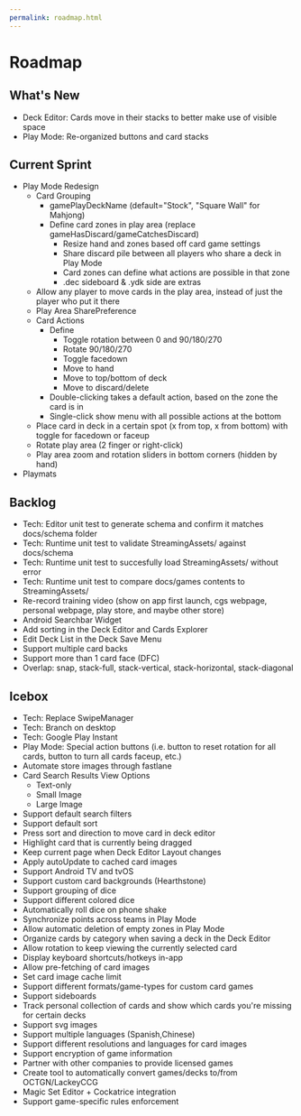```yaml
---
permalink: roadmap.html
---
```


# Roadmap

## What's New
- Deck Editor: Cards move in their stacks to better make use of visible space
- Play Mode: Re-organized buttons and card stacks

## Current Sprint
- Play Mode Redesign
  - Card Grouping
    - gamePlayDeckName (default="Stock", "Square Wall" for Mahjong)
    - Define card zones in play area (replace gameHasDiscard/gameCatchesDiscard)
      - Resize hand and zones based off card game settings
      - Share discard pile between all players who share a deck in Play Mode
      - Card zones can define what actions are possible in that zone
      - .dec sideboard & .ydk side are extras
  - Allow any player to move cards in the play area, instead of just the player who put it there
  - Play Area SharePreference
  - Card Actions
    - Define
      - Toggle rotation between 0 and 90/180/270
      - Rotate 90/180/270
      - Toggle facedown
      - Move to hand
      - Move to top/bottom of deck
      - Move to discard/delete
    - Double-clicking takes a default action, based on the zone the card is in
    - Single-click show menu with all possible actions at the bottom
  - Place card in deck in a certain spot (x from top, x from bottom) with toggle for facedown or faceup
  - Rotate play area (2 finger or right-click)
  - Play area zoom and rotation sliders in bottom corners (hidden by hand)
- Playmats

## Backlog
- Tech: Editor unit test to generate schema and confirm it matches docs/schema folder
- Tech: Runtime unit test to validate StreamingAssets/ against docs/schema
- Tech: Runtime unit test to succesfully load StreamingAssets/ without error
- Tech: Runtime unit test to compare docs/games contents to StreamingAssets/
- Re-record training video (show on app first launch, cgs webpage, personal webpage, play store, and maybe other store)
- Android Searchbar Widget
- Add sorting in the Deck Editor and Cards Explorer
- Edit Deck List in the Deck Save Menu
- Support multiple card backs
- Support more than 1 card face (DFC)
- Overlap: snap, stack-full, stack-vertical, stack-horizontal, stack-diagonal

## Icebox
- Tech: Replace SwipeManager
- Tech: Branch on desktop
- Tech: Google Play Instant
- Play Mode: Special action buttons (i.e. button to reset rotation for all cards, button to turn all cards faceup, etc.)
- Automate store images through fastlane
- Card Search Results View Options
  - Text-only
  - Small Image
  - Large Image
- Support default search filters
- Support default sort
- Press sort and direction to move card in deck editor
- Highlight card that is currently being dragged
- Keep current page when Deck Editor Layout changes
- Apply autoUpdate to cached card images
- Support Android TV and tvOS
- Support custom card backgrounds (Hearthstone)
- Support grouping of dice
- Support different colored dice
- Automatically roll dice on phone shake
- Synchronize points across teams in Play Mode
- Allow automatic deletion of empty zones in Play Mode
- Organize cards by category when saving a deck in the Deck Editor
- Allow rotation to keep viewing the currently selected card
- Display keyboard shortcuts/hotkeys in-app
- Allow pre-fetching of card images
- Set card image cache limit
- Support different formats/game-types for custom card games
- Support sideboards
- Track personal collection of cards and show which cards you're missing for certain decks
- Support svg images
- Support multiple languages (Spanish,Chinese)
- Support different resolutions and languages for card images
- Support encryption of game information
- Partner with other companies to provide licensed games
- Create tool to automatically convert games/decks to/from OCTGN/LackeyCCG
- Magic Set Editor + Cockatrice integration
- Support game-specific rules enforcement

